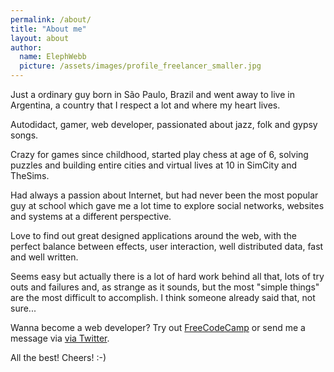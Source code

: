 ```yaml
---
permalink: /about/
title: "About me"
layout: about
author:
  name: ElephWebb
  picture: /assets/images/profile_freelancer_smaller.jpg
---
```


Just a ordinary guy born in São Paulo, Brazil and went away to live in Argentina, a country that I respect a lot and where my heart lives. 

Autodidact, gamer, web developer, passionated about jazz, folk and gypsy songs.

Crazy for games since childhood, started play chess at age of 6, solving puzzles and building entire cities and virtual lives at 10 in SimCity and TheSims.

Had always a passion about Internet, but had never been the most popular guy at school which gave me a lot time to explore social networks, websites and systems at a different perspective. 

Love to find out great designed applications around the web, with the perfect balance between effects, user interaction, well distributed data, fast and well written.

Seems easy but actually there is a lot of hard work behind all that, lots of try outs and failures and, as strange as it sounds, but the most "simple things" are the most difficult to accomplish. I think someone already said that, not sure...

Wanna become a web developer? Try out [FreeCodeCamp](https://www.freecodecamp.org/) or send me a message via [via Twitter](https://twitter.com/mrelephwebb).

All the best! Cheers! :-)

